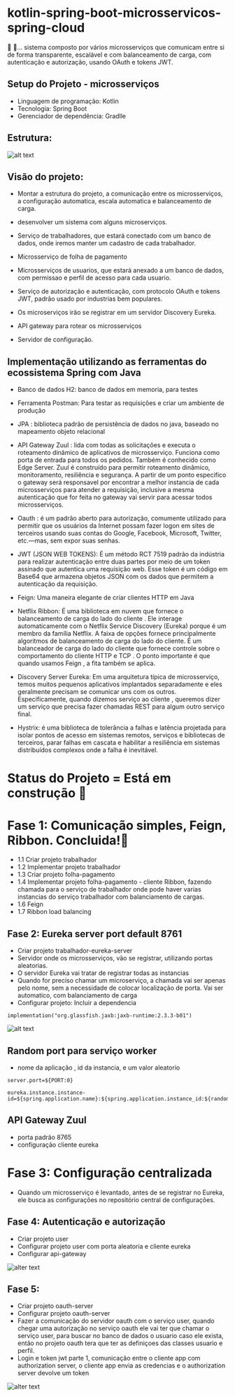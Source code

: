 # kotlin-spring-boot-microsservicos-spring-cloud

🔨 🔧... sistema composto por vários microsserviços que comunicam entre si de forma transparente, escalável e com balanceamento de carga, com autenticação e autorização, usando OAuth e tokens JWT. 

## Setup do Projeto - microsserviços

* Linguagem de programação: Kotlin
* Tecnologia: Spring Boot
* Gerenciador de dependência: Gradlle

## Estrutura:

![alt text](https://github.com/wagnersistemalima/microsservicos-java-springboot-springcloud/blob/main/images/imagemMicrosservico.png)

## Visão do projeto:

* Montar a estrutura do projeto, a comunicação entre os microsserviços, a configuração automatica, escala automatica e balanceamento de carga. 

* desenvolver um sistema com alguns microserviços.

* Serviço de trabalhadores, que estará conectado com um banco de dados, onde iremos manter um cadastro de cada trabalhador.

* Microsserviço de folha de pagamento

* Microsserviços de usuarios, que estará anexado a um banco de dados, com permissao e perfil de acesso para cada usuario.

* Serviço de autorização e autenticação, com protocolo OAuth e tokens JWT, padrão usado por industrias bem populares.

* Os microserviços irão se registrar em um servidor Discovery Eureka.

* API gateway para rotear os microsserviços

* Servidor de configuração.

## Implementação utilizando as ferramentas do ecossistema Spring com Java

* Banco de dados H2: banco de dados em memoria, para testes

* Ferramenta Postman: Para testar as requisições e criar um ambiente de produção

* JPA : biblioteca padrão de persistência de dados no java, baseado no mapeamento objeto relacional

* API Gateway Zuul :  lida com todas as solicitações e executa o roteamento dinâmico de aplicativos de microsserviço. Funciona como porta de entrada para todos os pedidos. Também é conhecido como Edge Server. Zuul é construído para permitir roteamento dinâmico, monitoramento, resiliência e segurança. A partir de um ponto especifico o gateway será responsavel por encontrar a melhor instancia de cada microsserviços para atender a requisição, inclusive a mesma autenticação que for feita no gateway vai servir para acessar todos microsserviços.

* Oauth : é um padrão aberto para autorização, comumente utilizado para permitir que os usuários da Internet possam fazer logon em sites de terceiros usando suas contas do Google, Facebook, Microsoft, Twitter, etc.—mas, sem expor suas senhas.

* JWT (JSON WEB TOKENS): É um método RCT 7519 padrão da indústria para realizar autenticação entre duas partes por meio de um token assinado que autentica uma requisição web. Esse token é um código em Base64 que armazena objetos JSON com os dados que permitem a autenticação da requisição.

* Feign: Uma maneira elegante de criar clientes HTTP em Java

* Netflix Ribbon: É uma biblioteca em nuvem que fornece o balanceamento de carga do lado do cliente . Ele interage automaticamente com o Netflix Service Discovery (Eureka) porque é um membro da família Netflix. A faixa de opções fornece principalmente algoritmos de balanceamento de carga do lado do cliente. É um balanceador de carga do lado do cliente que fornece controle sobre o comportamento do cliente HTTP e TCP . O ponto importante é que quando usamos Feign , a fita também se aplica.

* Discovery Server Eureka: Em uma arquitetura típica de microsserviço, temos muitos pequenos aplicativos implantados separadamente e eles geralmente precisam se comunicar uns com os outros. Especificamente, quando dizemos serviço ao cliente , queremos dizer um serviço que precisa fazer chamadas REST para algum outro serviço final.

* Hystrix: é uma biblioteca de tolerância a falhas e latência projetada para isolar pontos de acesso em sistemas remotos, serviços e bibliotecas de terceiros, parar falhas em cascata e habilitar a resiliência em sistemas distribuídos complexos onde a falha é inevitável.

# Status do Projeto = Está em construção 🔧

# Fase 1: Comunicação simples, Feign, Ribbon. Concluida!👋

* 1.1 Criar projeto trabalhador
* 1.2 Implementar projeto trabalhador
* 1.3 Criar projeto folha-pagamento
* 1.4 Implementar projeto folha-pagamento - cliente Ribbon, fazendo chamada para o serviço de trabalhador onde pode haver varias instancias do serviço trabalhador com balanciamento de cargas.
* 1.6 Feign
* 1.7 Ribbon load balancing

## Fase 2: Eureka server port default 8761

* Criar projeto trabalhador-eureka-server
* Servidor onde os microsserviços, vão se registrar, utilizando portas aleatorias.
* O servidor Eureka vai tratar de registrar todas as instancias 
* Quando for preciso chamar um microserviço, a chamada vai ser apenas pelo nome, sem a necessidade de colocar localização de porta. Vai ser automatico, com balanciamento de carga
* Configurar projeto: Incluir a dependencia

```
implementation("org.glassfish.jaxb:jaxb-runtime:2.3.3-b01")

```
![alt text](https://github.com/wagnersistemalima/kotlin-spring-boot-microsservicos-spring-cloud/blob/main/images/dashboardEurekaServer2.png)

## Random port para serviço worker
* nome da aplicação , id da instancia, e um valor aleatorio

```
server.port=${PORT:0}

eureka.instance.instance-id=${spring.application.name}:${spring.application.instance_id:${random.value}}
```

## API Gateway Zuul

* porta padrão 8765
* configuração cliente eureka

# Fase 3: Configuração centralizada

* Quando um microsserviço é levantado, antes de se registrar no Eureka, ele busca as configurações no repositório central de configurações.

## Fase 4: Autenticação e autorização

* Criar projeto user
* Configurar projeto user com porta aleatoria e cliente eureka
* Configurar api-gateway

![alter text](https://github.com/wagnersistemalima/kotlin-spring-boot-microsservicos-spring-cloud/blob/main/images/autenticacao.png)

## Fase 5: 

* Criar projeto oauth-server
* Configurar projeto oauth-server
* Fazer a comunicação do servidor oauth com o serviço user, quando chegar uma autorização no serviço oauth ele vai ter que chamar o serviço user, para buscar no banco de dados o usuario caso ele exista, então no projeto oauth tera que ter as definiçoes das classes usuario e perfil.
* Login e token jwt parte 1, comunicação entre o cliente app com authorization server, o cliente app envia as credencias e o authorization server devolve um token

![alter text](https://github.com/wagnersistemalima/kotlin-spring-boot-microsservicos-spring-cloud/blob/main/images/token.png)
